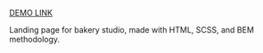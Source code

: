 [DEMO LINK](https://ant2nta.github.io/layout_creativeBakery/)

Landing page for bakery studio, made with HTML, SCSS, and BEM methodology.

